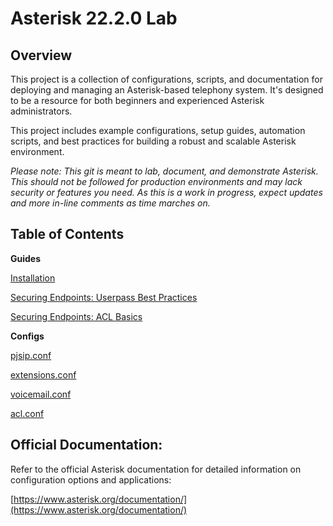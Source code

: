 # Asterisk 22.2.0 Lab

## Overview

This project is a collection of configurations, scripts, and documentation for deploying and managing an Asterisk-based telephony system. It's designed to be a resource for both beginners and experienced Asterisk administrators.

This project includes example configurations, setup guides, automation scripts, and best practices for building a robust and scalable Asterisk environment.

_Please note: This git is meant to lab, document, and demonstrate Asterisk. This should not be followed for production environments and may lack security or features you need. As this is a work in progress, expect updates and more in-line comments as time marches on._

## Table of Contents

**Guides**

[Installation](/guides/Installation.md)

[Securing Endpoints: Userpass Best Practices](https://github.com/brickbuckett/Asterisk-022.2-Lab/blob/main/guides/securing-endpoints-userpass.md)

[Securing Endpoints: ACL Basics](https://github.com/brickbuckett/Asterisk-022.2-Lab/blob/main/guides/securing-endpoints-acl.md)

**Configs**

[pjsip.conf](https://github.com/brickbuckett/Asterisk-022.2-Lab/blob/main/configs/pjsip.conf)

[extensions.conf](https://github.com/brickbuckett/Asterisk-022.2-Lab/blob/main/configs/extensions.conf)

[voicemail.conf](https://github.com/brickbuckett/Asterisk-022.2-Lab/blob/main/configs/voicemail.conf)

[acl.conf](https://github.com/brickbuckett/Asterisk-022.2-Lab/blob/main/configs/acl.conf)

## Official Documentation:
Refer to the official Asterisk documentation for detailed information on configuration options and applications:

[https://www.asterisk.org/documentation/](https://www.asterisk.org/documentation/)
